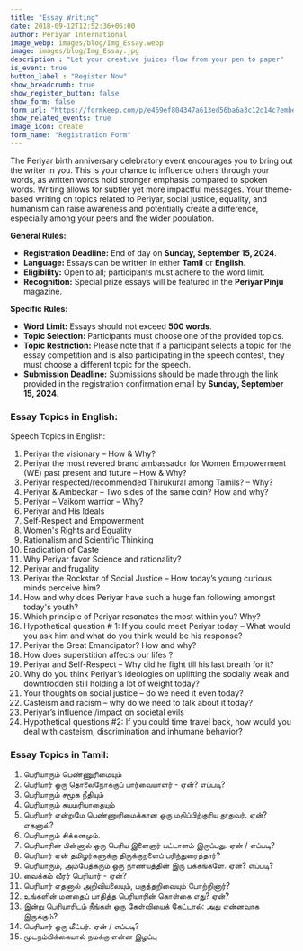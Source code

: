 ```yaml
---
title: "Essay Writing"
date: 2018-09-12T12:52:36+06:00
author: Periyar International
image_webp: images/blog/Img_Essay.webp
image: images/blog/Img_Essay.jpg
description : "Let your creative juices flow from your pen to paper"
is_event: true
button_label : "Register Now"
show_breadcrumb: true
show_register_button: false
show_form: false
form_url: "https://formkeep.com/p/e469ef804347a613ed56ba6a3c12d14c?embedded=1"
show_related_events: true
image_icon: create
form_name: "Registration Form"
---
```


The Periyar birth anniversary celebratory event encourages you to bring out the writer in you. This is your chance to influence others through your words, as written words hold stronger emphasis compared to spoken words. Writing allows for subtler yet more impactful messages. Your theme-based writing on topics related to Periyar, social justice, equality, and humanism can raise awareness and potentially create a difference, especially among your peers and the wider population.

**General Rules:**

- **Registration Deadline:** End of day on **Sunday, September 15, 2024**.
- **Language:** Essays can be written in either **Tamil** or **English**.
- **Eligibility:** Open to all; participants must adhere to the word limit.
- **Recognition:** Special prize essays will be featured in the **Periyar Pinju** magazine.

**Specific Rules:**

- **Word Limit:** Essays should not exceed **500 words**.
- **Topic Selection:** Participants must choose one of the provided topics.
- **Topic Restriction:** Please note that if a participant selects a topic for the essay competition and is also participating in the speech contest, they must choose a different topic for the speech.
- **Submission Deadline:** Submissions should be made through the link provided in the registration confirmation email by **Sunday, September 15, 2024**.


### Essay Topics in English:

Speech Topics in English:
1. Periyar the visionary – How & Why?
2. Periyar the most revered brand ambassador for Women Empowerment (WE) past present and future – How & Why?
3. Periyar respected/recommended Thirukural among Tamils? – Why?
4. Periyar & Ambedkar – Two sides of the same coin? How and why?
5. Periyar – Vaikom warrior – Why?
6. Periyar and His Ideals
7. Self-Respect and Empowerment
8. Women's Rights and Equality
9. Rationalism and Scientific Thinking
10. Eradication of Caste
11. Why Periyar favor Science and rationality?
12. Periyar and frugality
13. Periyar the Rockstar of Social Justice – How today’s young curious minds perceive him? 
14. How and why does Periyar have such a huge fan following amongst today's youth?
15. Which principle of Periyar resonates the most within you? Why?
16. Hypothetical question # 1: If you could meet Periyar today – What would you ask him and what do you think would be his response? 
17. Periyar the Great Emancipator? How and why?
18. How does superstition affects our lifes ?
19. Periyar and Self-Respect – Why did he fight till his last breath for it?
20. Why do you think Periyar’s ideologies on uplifting the socially weak and downtrodden still holding a lot of weight today?
21. Your thoughts on social justice – do we need it even today? 
22. Casteism and racism – why do we need to talk about it today? 
23. Periyar’s influence /impact on societal evils 
24. Hypothetical questions #2: If you could time travel back, how would you deal with casteism, discrimination and inhumane behavior?

### Essay Topics in Tamil:

1. பெரியாரும் பெண்ணுரிமையும்
2. பெரியார் ஒரு தொலைநோக்குப் பார்வையாளர் - ஏன்? எப்படி?
3. பெரியாரும் சமூக நீதியும்
4. பெரியாரும் சுயமரியாதையும்
5. பெரியார் என்றுமே பெண்ணுரிமைக்கான ஒரு மதிப்பிற்குரிய தூதுவர். ஏன்? எதனால்?
6. பெரியாரும் சிக்கனமும்.
7. பெரியாரின் பின்னால் ஒரு பெரிய இளைஞர் பட்டாளம் இருப்பது. ஏன் / எப்படி?
8. பெரியார் ஏன் தமிழர்களுக்கு திருக்குறளைப் பரிந்துரைத்தார்?
9. பெரியாரும், அம்பேத்கரும் ஒரு நாணயத்தின் இரு பக்கங்களே. ஏன்? எப்படி?
10. வைக்கம் வீரர் பெரியார் - ஏன்?
11. பெரியார் எதனால் அறிவியலையும், பகுத்தறிவையும் போற்றினார்?
12. உங்களின் மனதைப் பாதித்த பெரியாரின் கொள்கை எது? ஏன்?
13. இன்று பெரியாரிடம் நீங்கள் ஒரு கேள்வியைக் கேட்டால்: அது என்னவாக இருக்கும்?
14. பெரியார் ஒரு மீட்பர். ஏன் / எப்படி?
15. மூடநம்பிக்கையால் நமக்கு என்ன இழப்பு